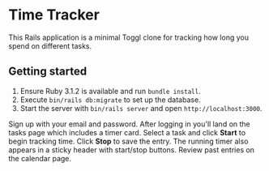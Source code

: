 # Time Tracker

This Rails application is a minimal Toggl clone for tracking how long you spend on different tasks.

## Getting started

1. Ensure Ruby 3.1.2 is available and run `bundle install`.
2. Execute `bin/rails db:migrate` to set up the database.
3. Start the server with `bin/rails server` and open `http://localhost:3000`.

Sign up with your email and password. After logging in you'll land on the tasks page which includes a timer card. Select a task and click **Start** to begin tracking time. Click **Stop** to save the entry. The running timer also appears in a sticky header with start/stop buttons. Review past entries on the calendar page.
